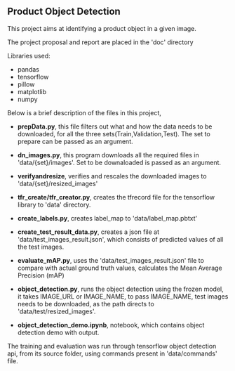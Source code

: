 Product Object Detection
-
This project aims at identifying a product object in a given image.

The project proposal and report are placed in the 'doc' directory

Libraries used:

 - pandas
 - tensorflow
 - pillow
 - matplotlib
 - numpy
 
Below is a brief description of the files in this project,

- **prepData.py**, this file filters out what and how the data needs to be downloaded, for all the three sets(Train,Validation,Test).
The set to prepare can be passed as an argument.

- **dn_images.py**, this program downloads all the required files in 'data/{set}/images'. Set to be downaloaded is passed as an argument.

- **verifyandresize**, verifies and rescales the downloaded images to 'data/{set}/resized_images'

- **tfr_create/tfr_creator.py**, creates the tfrecord file for the tensorflow library to 'data' directory.

- **create_labels.py**, creates label_map to 'data/label_map.pbtxt' 

- **create_test_result_data.py**, creates a json file at 'data/test_images_result.json', which consists of predicted values of all the test images.

- **evaluate_mAP.py**, uses the 'data/test_images_result.json' file to compare with actual ground truth values, calculates the Mean Average Precision (mAP)

- **object_detection.py**, runs the object detection using the frozen model, it takes IMAGE_URL or IMAGE_NAME, to pass IMAGE_NAME, test images needs to be downloaded, as the path directs to 'data/test/resized_images'.

- **object_detection_demo.ipynb**, notebook, which contains object detection demo with output.

The training and evaluation was run through tensorflow object detection api, from its source folder, using commands present in 'data/commands' file.
